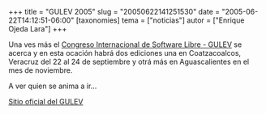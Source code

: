 +++
title = "GULEV 2005"
slug = "20050622141251530"
date = "2005-06-22T14:12:51-06:00"
[taxonomies]
tema = ["noticias"]
autor = ["Enrique Ojeda Lara"]
+++

Una ves más el [Congreso Internacional de Software Libre -
GULEV](http://www.gulev.org.mx/) se acerca y en esta ocación habrá dos
ediciones una en Coatzacoalcos, Veracruz del 22 al 24 de septiembre y
otrá más en Aguascalientes en el mes de noviembre.

A ver quien se anima a ir...

[Sitio oficial del GULEV](http://www.gulev.org.mx/)
